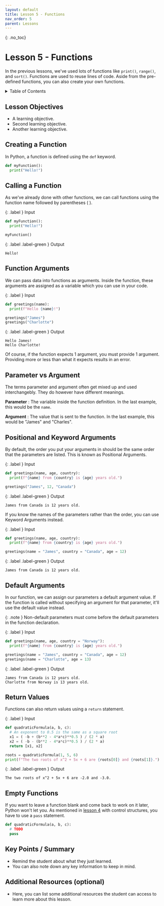 ```yaml
---
layout: default
title: Lesson 5 - Functions
nav_order: 5
parent: Lessons
---
```


{: .no_toc}  
# Lesson 5 - Functions

In the previous lessons, we've used lots of functions like `print()`, `range()`, and `sort()`. Functions are used to reuse lines of code. Aside from the pre-defined functions, you can also create your own functions.

<details markdown="block">
  <summary>
    Table of Contents
  </summary>
  {: .text-delta }
- TOC
{:toc}
</details>

## Lesson Objectives
- A learning objective.
- Second learning objective.
- Another learning objective.

<!-- ## Lesson Video
The following video demonstrates each of the steps outlined below in text.

<iframe height="416" width="100%" allowfullscreen frameborder=0 src="https://echo360.ca/media/a65689c0-c35c-4f33-9c12-f0ac97883f54/public?autoplay=false&automute=false"></iframe>
[View original here.](https://echo360.ca/media/a65689c0-c35c-4f33-9c12-f0ac97883f54/public?autoplay=false&automute=false) -->

## Creating a Function

In Python, a function is defined using the `def` keyword.

```python
def myFunction():
  print("Hello!")
```

## Calling a Function

As we've already done with other functions, we can call functions using the function name followed by parentheses ( ).

<div class="code-example" markdown="1">

{: .label }
Input
```python
def myFunction():
  print("Hello!")

myFunction()
```

{: .label .label-green }
Output
```
Hello!
```
</div>

## Function Arguments

We can pass data into functions as arguments. Inside the function, these arguments are assigned as a variable which you can use in your code.

<div class="code-example" markdown="1">

{: .label }
Input
```python
def greetings(name):
  print(f"Hello {name}!")

greetings("James")
greetings("Charlotte")
```

{: .label .label-green }
Output
```
Hello James!
Hello Charlotte!
```
</div>

Of course, if the function expects 1 argument, you must provide 1 argument. Providing more or less than what it expects results in an error.

## Parameter vs Argument

The terms parameter and argument often get mixed up and used interchangebly. They do however have different meanings.

**Parameter**
: The variable inside the function definition. In the last example, this would be the `name`.

**Argument**
: The value that is sent to the function. In the last example, this would be "James" and "Charles".

## Positional and Keyword Arguments

By default, the order you put your arguments in should be the same order that the parameters are listed. This is known as Positional Arguments.

<div class="code-example" markdown="1">

{: .label }
Input
```python
def greetings(name, age, country):
  print(f"{name} from {country} is {age} years old.")

greetings("James", 12, "Canada")
```

{: .label .label-green }
Output
```
James from Canada is 12 years old.
```
</div>

If you know the names of the parameters rather than the order, you can use Keyword Arguments instead.

<div class="code-example" markdown="1">

{: .label }
Input
```python
def greetings(name, age, country):
  print(f"{name} from {country} is {age} years old.")

greetings(name = "James", country = "Canada", age = 12)
```

{: .label .label-green }
Output
```
James from Canada is 12 years old.
```
</div>

## Default Arguments

In our function, we can assign our parameters a default argument value. If the function is called without specifying an argument for that parameter, it'll use the default value instead.

{: .note }
Non-default parameters must come before the default parameters in the function declaration. 

<div class="code-example" markdown="1">

{: .label }
Input
```python
def greetings(name, age, country = "Norway"):
  print(f"{name} from {country} is {age} years old.")

greetings(name = "James", country = "Canada", age = 12)
greetings(name = "Charlotte", age = 13)
```

{: .label .label-green }
Output
```
James from Canada is 12 years old.
Charlotte from Norway is 13 years old.
```
</div>

## Return Values

Functions can also return values using a `return` statement.

<div class="code-example" markdown="1">

{: .label }
Input
```python
def quadraticFormula(a, b, c):
  # An exponent to 0.5 is the same as a square root
  x1 = ( -b + (b**2 - 4*a*c)**0.5 ) / (2 * a)
  x2 = ( -b - (b**2 - 4*a*c)**0.5 ) / (2 * a)
  return [x1, x2]

roots = quadraticFormula(1, 5, 6)
print(f"The two roots of x^2 + 5x + 6 are {roots[0]} and {roots[1]}.")
```

{: .label .label-green }
Output
```
The two roots of x^2 + 5x + 6 are -2.0 and -3.0.
```
</div>

## Empty Functions

If you want to leave a function blank and come back to work on it later, Python won't let you. As mentioned in [lesson 4](lesson4) with control structures, you have to use a `pass` statement.

```python
def quadraticFormula(a, b, c):
  # TODO
  pass
```

## Key Points / Summary

- Remind the student about what they just learned.
- You can also note down any key information to keep in mind.

## Additional Resources (optional)

- Here, you can list some additional resources the student can access to learn more about this lesson.
